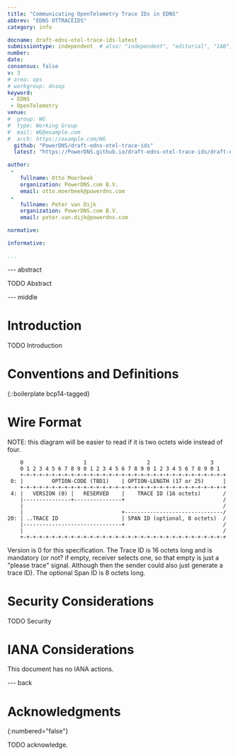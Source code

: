 ```yaml
---
title: "Communicating OpenTelemetry Trace IDs in EDNS"
abbrev: "EDNS OTTRACEIDS"
category: info

docname: draft-edns-otel-trace-ids-latest
submissiontype: independent  # also: "independent", "editorial", "IAB", or "IRTF"
number:
date:
consensus: false
v: 3
# area: ops
# workgroup: dnsop
keyword:
 - EDNS
 - OpenTelemetry
venue:
#  group: WG
#  type: Working Group
#  mail: WG@example.com
#  arch: https://example.com/WG
  github: "PowerDNS/draft-edns-otel-trace-ids"
  latest: "https://PowerDNS.github.io/draft-edns-otel-trace-ids/draft-edns-otel-trace-ids.html"

author:
 -
    fullname: Otto Moerbeek
    organization: PowerDNS.com B.V.
    email: otto.moerbeek@powerdns.com
 -
    fullname: Peter van Dijk
    organization: PowerDNS.com B.V.
    email: peter.van.dijk@powerdns.com

normative:

informative:

...
```


--- abstract

TODO Abstract


--- middle

# Introduction

TODO Introduction


# Conventions and Definitions

{::boilerplate bcp14-tagged}

# Wire Format

NOTE: this diagram will be easier to read if it is two octets wide instead of four.

~~~ ascii-art
    0                   1                   2                   3
    0 1 2 3 4 5 6 7 8 9 0 1 2 3 4 5 6 7 8 9 0 1 2 3 4 5 6 7 8 9 0 1
    +-+-+-+-+-+-+-+-+-+-+-+-+-+-+-+-+-+-+-+-+-+-+-+-+-+-+-+-+-+-+-+-+
 0: |         OPTION-CODE (TBD1)    | OPTION-LENGTH (17 or 25)      |
    +-+-+-+-+-+-+-+-+-+-+-+-+-+-+-+-+-+-+-+-+-+-+-+-+-+-+-+-+-+-+-+-+
 4: |   VERSION (0) |   RESERVED    |    TRACE ID (16 octets)       /
    |---------------+---------------+                               /
    |                                                               /
    |                               +-------------------------------/
20: | ..TRACE ID                    | SPAN ID (optional, 8 octets)  /
    |-------------------------------+                               /
    |                                                               /
    +-+-+-+-+-+-+-+-+-+-+-+-+-+-+-+-+-+-+-+-+-+-+-+-+-+-+-+-+-+-+-+-+

~~~

Version is 0 for this specification.
The Trace ID is 16 octets long and is mandatory (or not? if empty, receiver selects one, so that empty is just a "please trace" signal. Although then the sender could also just generate a trace ID).
The optional Span ID is 8 octets long.

# Security Considerations

TODO Security


# IANA Considerations

This document has no IANA actions.


--- back

# Acknowledgments
{:numbered="false"}

TODO acknowledge.
